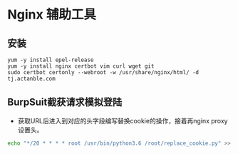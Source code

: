 # Nginx 辅助工具

## 安装
```shell 
yum -y install epel-release 
yum -y install nginx certbot vim curl wget git
sudo certbot certonly --webroot -w /usr/share/nginx/html/ -d tj.actanble.com
```

## BurpSuit截获请求模拟登陆
- 获取URL后进入到对应的头字段编写替换cookie的操作，接着再nginx proxy设置头。

```bash
echo "*/20 * * * * root /usr/bin/python3.6 /root/replace_cookie.py" >> /etc/crontab 
```
